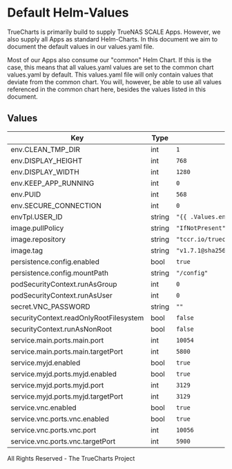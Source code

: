 # Default Helm-Values

TrueCharts is primarily build to supply TrueNAS SCALE Apps.
However, we also supply all Apps as standard Helm-Charts. In this document we aim to document the default values in our values.yaml file.

Most of our Apps also consume our "common" Helm Chart.
If this is the case, this means that all values.yaml values are set to the common chart values.yaml by default. This values.yaml file will only contain values that deviate from the common chart.
You will, however, be able to use all values referenced in the common chart here, besides the values listed in this document.

## Values

| Key | Type | Default | Description |
|-----|------|---------|-------------|
| env.CLEAN_TMP_DIR | int | `1` |  |
| env.DISPLAY_HEIGHT | int | `768` |  |
| env.DISPLAY_WIDTH | int | `1280` |  |
| env.KEEP_APP_RUNNING | int | `0` |  |
| env.PUID | int | `568` |  |
| env.SECURE_CONNECTION | int | `0` |  |
| envTpl.USER_ID | string | `"{{ .Values.env.PUID }}"` |  |
| image.pullPolicy | string | `"IfNotPresent"` |  |
| image.repository | string | `"tccr.io/truecharts/jdownloader-2"` |  |
| image.tag | string | `"v1.7.1@sha256:ba37e3a795f6e64466de3e81152af78c5fe8f6c3beeeee5a2bc948c41a631b16"` |  |
| persistence.config.enabled | bool | `true` |  |
| persistence.config.mountPath | string | `"/config"` |  |
| podSecurityContext.runAsGroup | int | `0` |  |
| podSecurityContext.runAsUser | int | `0` |  |
| secret.VNC_PASSWORD | string | `""` |  |
| securityContext.readOnlyRootFilesystem | bool | `false` |  |
| securityContext.runAsNonRoot | bool | `false` |  |
| service.main.ports.main.port | int | `10054` |  |
| service.main.ports.main.targetPort | int | `5800` |  |
| service.myjd.enabled | bool | `true` |  |
| service.myjd.ports.myjd.enabled | bool | `true` |  |
| service.myjd.ports.myjd.port | int | `3129` |  |
| service.myjd.ports.myjd.targetPort | int | `3129` |  |
| service.vnc.enabled | bool | `true` |  |
| service.vnc.ports.vnc.enabled | bool | `true` |  |
| service.vnc.ports.vnc.port | int | `10056` |  |
| service.vnc.ports.vnc.targetPort | int | `5900` |  |

All Rights Reserved - The TrueCharts Project
